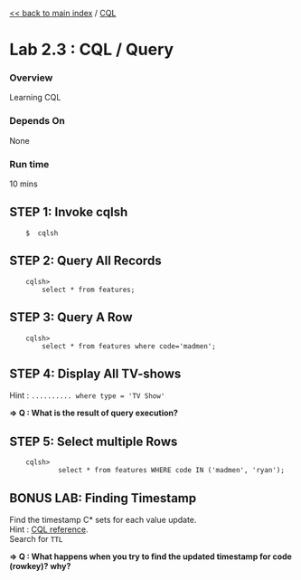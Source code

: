 <link rel='stylesheet' href='../assets/css/main.css'/>

[<< back to main index](../README.md)  / [CQL](README.md)

Lab 2.3 : CQL / Query
=========================

### Overview
Learning CQL

### Depends On 
None

### Run time
10 mins



## STEP 1:  Invoke cqlsh
```
    $  cqlsh
```

## STEP 2: Query All Records
```
    cqlsh>  
        select * from features;
```


## STEP 3: Query A Row
```
    cqlsh>
        select * from features where code='madmen';
```


## STEP 4:  Display All TV-shows
Hint :    `.......... where type = 'TV Show'`

**=> Q : What is the result of query execution?** 


## STEP 5:  Select multiple Rows
```
    cqlsh>   
            select * from features WHERE code IN ('madmen', 'ryan');
```


## BONUS LAB:  Finding Timestamp
Find the timestamp C* sets for each value update.  
Hint : [CQL reference](http://docs.datastax.com/en/cql/3.3/cql/cql_reference/cqlReferenceTOC.html).  
Search for `TTL`

**=> Q : What happens when you try to find the updated timestamp for code (rowkey)?  why?**